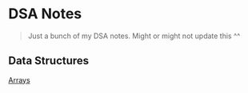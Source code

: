 # DSA Notes

> Just a bunch of my DSA notes. Might or might not update this ^^

## Data Structures

[Arrays](data-structures/arrays/arrays.md)

